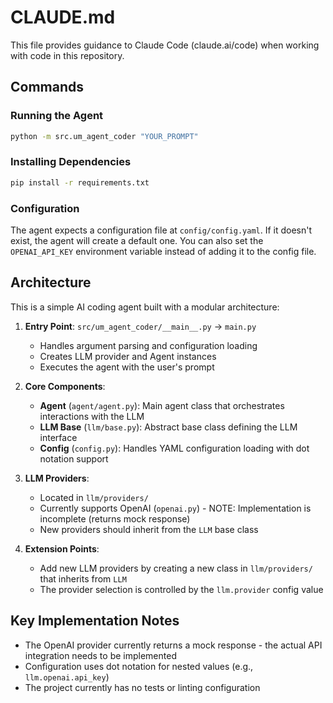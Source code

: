 # CLAUDE.md

This file provides guidance to Claude Code (claude.ai/code) when working with code in this repository.

## Commands

### Running the Agent
```bash
python -m src.um_agent_coder "YOUR_PROMPT"
```

### Installing Dependencies
```bash
pip install -r requirements.txt
```

### Configuration
The agent expects a configuration file at `config/config.yaml`. If it doesn't exist, the agent will create a default one. You can also set the `OPENAI_API_KEY` environment variable instead of adding it to the config file.

## Architecture

This is a simple AI coding agent built with a modular architecture:

1. **Entry Point**: `src/um_agent_coder/__main__.py` -> `main.py`
   - Handles argument parsing and configuration loading
   - Creates LLM provider and Agent instances
   - Executes the agent with the user's prompt

2. **Core Components**:
   - **Agent** (`agent/agent.py`): Main agent class that orchestrates interactions with the LLM
   - **LLM Base** (`llm/base.py`): Abstract base class defining the LLM interface
   - **Config** (`config.py`): Handles YAML configuration loading with dot notation support

3. **LLM Providers**:
   - Located in `llm/providers/`
   - Currently supports OpenAI (`openai.py`) - NOTE: Implementation is incomplete (returns mock response)
   - New providers should inherit from the `LLM` base class

4. **Extension Points**:
   - Add new LLM providers by creating a new class in `llm/providers/` that inherits from `LLM`
   - The provider selection is controlled by the `llm.provider` config value

## Key Implementation Notes

- The OpenAI provider currently returns a mock response - the actual API integration needs to be implemented
- Configuration uses dot notation for nested values (e.g., `llm.openai.api_key`)
- The project currently has no tests or linting configuration